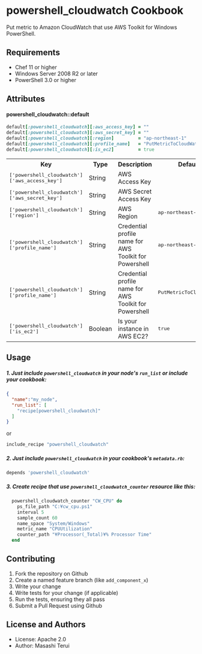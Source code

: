 powershell_cloudwatch Cookbook
==============================
Put metric to Amazon CloudWatch that use AWS Toolkit for Windows PowerShell.

Requirements
------------
* Chef 11 or higher
* Windows Server 2008 R2 or later
* PowerShell 3.0 or higher

Attributes
----------

#### powershell_cloudwatch::default
```ruby
default[:powershell_cloudwatch][:aws_access_key] = ""
default[:powershell_cloudwatch][:aws_secret_key] = ""
default[:powershell_cloudwatch][:region]         = "ap-northeast-1"
default[:powershell_cloudwatch][:profile_name]   = "PutMetricToCloudWatch"
default[:powershell_cloudwatch][:is_ec2]         = true
```

<table>
  <tr>
    <th>Key</th>
    <th>Type</th>
    <th>Description</th>
    <th>Default</th>
  </tr>
  <tr>
    <td><tt>['powershell_cloudwatch']['aws_access_key']</tt></td>
    <td>String</td>
    <td>AWS Access Key</td>
    <td><tt></tt></td>
  </tr>
  <tr>
    <td><tt>['powershell_cloudwatch']['aws_secret_key']</tt></td>
    <td>String</td>
    <td>AWS Secret Access Key</td>
    <td><tt></tt></td>
  </tr>
  <tr>
    <td><tt>['powershell_cloudwatch']['region']</tt></td>
    <td>String</td>
    <td>AWS Region</td>
    <td><tt>ap-northeast-1</tt></td>
  </tr>
  <tr>
    <td><tt>['powershell_cloudwatch']['profile_name']</tt></td>
    <td>String</td>
    <td>Credential profile name for AWS Toolkit for Powershell</td>
    <td><tt>ap-northeast-1</tt></td>
  </tr>
  <tr>
    <td><tt>['powershell_cloudwatch']['profile_name']</tt></td>
    <td>String</td>
    <td>Credential profile name for AWS Toolkit for Powershell</td>
    <td><tt>PutMetricToCloudWatch</tt></td>
  </tr>
  <tr>
    <td><tt>['powershell_cloudwatch']['is_ec2']</tt></td>
    <td>Boolean</td>
    <td>Is your instance in AWS EC2?</td>
    <td><tt>true</tt></td>
  </tr>
</table>

Usage
-----

##### 1. Just include `powershell_cloudwatch` in your node's `run_list` or include your cookbook:

```json
{
  "name":"my_node",
  "run_list": [
    "recipe[powershell_cloudwatch]"
  ]
}
```
or
```ruby
include_recipe "powershell_cloudwatch"
```

##### 2. Just include `powershell_cloudwatch` in your cookbook's `metadata.rb`:
```ruby
depends 'powershell_cloudwatch'
```

##### 3. Create recipe that use `powershell_cloudwatch_counter` resource like this:
```ruby
  powershell_cloudwatch_counter "CW_CPU" do
    ps_file_path "C:¥cw_cpu.ps1"
    interval 5
    sample_count 60
    name_space "System/Windows"
    metric_name "CPUUtilization"
    counter_path "¥Processor(_Total)¥% Processor Time"
  end
```

Contributing
------------

1. Fork the repository on Github
2. Create a named feature branch (like `add_component_x`)
3. Write your change
4. Write tests for your change (if applicable)
5. Run the tests, ensuring they all pass
6. Submit a Pull Request using Github

License and Authors
-------------------
* License: Apache 2.0
* Author: Masashi Terui